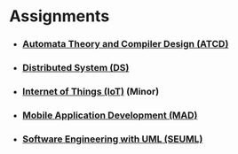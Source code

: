 # Assignments

- ### [Automata Theory and Compiler Design (ATCD)](./assignments/automata-theory-and-compiler-design)

- ### [Distributed System (DS)](./assignments/distributed-system)

- ### [Internet of Things (IoT)](./assignments/internet-of-things) (Minor)

- ### [Mobile Application Development (MAD)](./assignments/mobile-application-development)

- ### [Software Engineering with UML (SEUML)](./assignments/software-engineering-with-UML)
